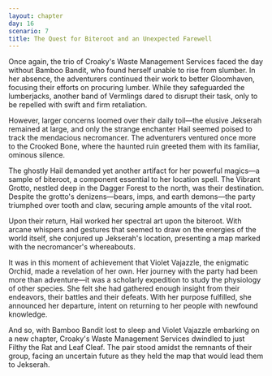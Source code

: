 ```yaml
---
layout: chapter
day: 16
scenario: 7
title: The Quest for Biteroot and an Unexpected Farewell
---
```


Once again, the trio of Croaky's Waste Management Services faced the day without
Bamboo Bandit, who found herself unable to rise from slumber. In her absence,
the
adventurers continued their work to better Gloomhaven, focusing their efforts on
procuring lumber. While they safeguarded the lumberjacks, another band of
Vermlings
dared to disrupt their task, only to be repelled with swift and firm
retaliation.

However, larger concerns loomed over their daily toil—the elusive Jekserah
remained
at large, and only the strange enchanter Hail seemed poised to track the
mendacious
necromancer. The adventurers ventured once more to the Crooked Bone, where the
haunted ruin greeted them with its familiar, ominous silence.

The ghostly Hail demanded yet another artifact for her powerful magics—a sample
of
biteroot, a component essential to her location spell. The Vibrant Grotto,
nestled
deep in the Dagger Forest to the north, was their destination. Despite the
grotto's
denizens—bears, imps, and earth demons—the party triumphed over tooth and claw,
securing
ample amounts of the vital root.

Upon their return, Hail worked her spectral art upon the biteroot. With arcane
whispers
and gestures that seemed to draw on the energies of the world itself, she
conjured up
Jekserah's location, presenting a map marked with the necromancer's whereabouts.

It was in this moment of achievement that Violet Vajazzle, the enigmatic Orchid,
made
a revelation of her own. Her journey with the party had been more than
adventure—it was a
scholarly expedition to study the physiology of other species. She felt she had
gathered
enough insight from their endeavors, their battles and their defeats. With her
purpose
fulfilled, she announced her departure, intent on returning to her people with
newfound
knowledge.

And so, with Bamboo Bandit lost to sleep and Violet Vajazzle embarking on a new
chapter,
Croaky's Waste Management Services dwindled to just Filthy the Rat and Leaf
Cleaf. The
pair stood amidst the remnants of their group, facing an uncertain future as
they held
the map that would lead them to Jekserah.
